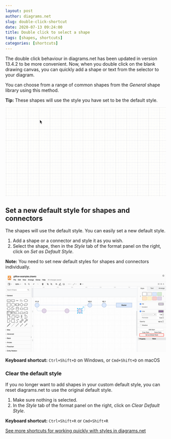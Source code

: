 ```yaml
---
layout: post
author: diagrams.net
slug: double-click-shortcut
date: 2020-07-13 09:24:00
title: Double click to select a shape
tags: [shapes, shortcuts]
categories: [shortcuts]
---
```


The double click behaviour in diagrams.net has been updated in version 13.4.2 to be more convenient. Now, when you double click on the blank drawing canvas, you can quickly add a shape or text from the selector to your diagram.

You can choose from a range of common shapes from the _General_ shape library using this method.

**Tip:** These shapes will use the style you have set to be the default style.

<img src="/assets/img/blog/double-click.gif" style="max-width:100%;height:auto;" alt="Double click on the drawing canvas then select a shape to add from the selector">

## Set a new default style for shapes and connectors

The shapes will use the default style. You can easily set a new default style.

1. Add a shape or a connector and style it as you wish.
2. Select the shape, then in the _Style_ tab of the format panel on the right, click on _Set as Default Style_.

**Note:** You need to set new default styles for shapes and connectors individually.

<img src="/assets/img/blog/set-default-style.png" style="max-width:100%;height:auto;" alt="Set a new default style in diagrams.net for shapes, connectors and text">

**Keyboard shortcut:** ``Ctrl+Shift+D`` on Windows, or ``Cmd+Shift+D`` on macOS

### Clear the default style

If you no longer want to add shapes in your custom default style, you can reset diagrams.net to use the original default style.

1. Make sure nothing is selected.
2. In the _Style_ tab of the format panel on the right, click on _Clear Default Style_.

**Keyboard shortcut:** ``Ctrl+Shift+R`` or ``Cmd+Shift+R``

[See more shortcuts for working quickly with styles in diagrams.net](/blog/shortcut-styles.html)
